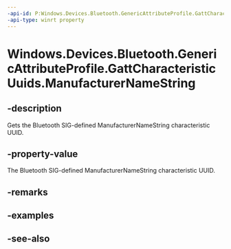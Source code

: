 ```yaml
---
-api-id: P:Windows.Devices.Bluetooth.GenericAttributeProfile.GattCharacteristicUuids.ManufacturerNameString
-api-type: winrt property
---
```


<!-- Property syntax
public System.Guid ManufacturerNameString { get; }
-->

# Windows.Devices.Bluetooth.GenericAttributeProfile.GattCharacteristicUuids.ManufacturerNameString

## -description
Gets the Bluetooth SIG-defined ManufacturerNameString characteristic UUID.

## -property-value
The Bluetooth SIG-defined ManufacturerNameString characteristic UUID.

## -remarks

## -examples

## -see-also
